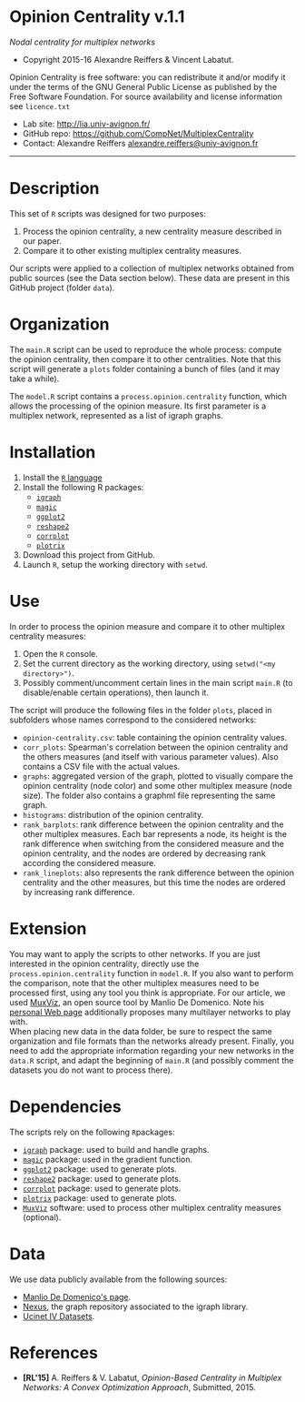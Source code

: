 Opinion Centrality v.1.1
=======
*Nodal centrality for multiplex networks*

* Copyright 2015-16 Alexandre Reiffers & Vincent Labatut. 

Opinion Centrality is free software: you can redistribute it and/or modify it under the terms of the GNU General Public License as published by the Free Software Foundation. For source availability and license information see `licence.txt`

* Lab site: http://lia.univ-avignon.fr/
* GitHub repo: https://github.com/CompNet/MultiplexCentrality
* Contact: Alexandre Reiffers <alexandre.reiffers@univ-avignon.fr>

-----------------------------------------------------------------------

# Description
This set of `R` scripts was designed for two purposes:

1. Process the opinion centrality, a new centrality measure described in our paper.
2. Compare it to other existing multiplex centrality measures.

Our scripts were applied to a collection of multiplex networks obtained from public sources (see the Data section below).
These data are present in this GitHub project (folder `data`).


# Organization
The `main.R` script can be used to reproduce the whole process: compute the opinion centrality, then compare it to other centralities. 
Note that this script will generate a `plots` folder containing a bunch of files (and it may take a while).

The `model.R` script contains a `process.opinion.centrality` function, which allows the processing of the opinion measure.
Its first parameter is a multiplex network, represented as a list of igraph graphs. 


# Installation
1. Install the [`R` language](https://www.r-project.org/)
2. Install the following R packages:
   * [`igraph`](http://igraph.org/r/)
   * [`magic`](https://cran.r-project.org/web/packages/magic/index.html)
   * [`ggplot2`](https://cran.r-project.org/web/packages/ggplot2/index.html)
   * [`reshape2`](https://cran.r-project.org/web/packages/reshape2/index.html)
   * [`corrplot`](https://cran.r-project.org/web/packages/corrplot/index.html)
   * [`plotrix`](https://cran.r-project.org/web/packages/plotrix/index.html)
3. Download this project from GitHub.
4. Launch `R`, setup the working directory with `setwd`. 


# Use
In order to process the opinion measure and compare it to other multiplex centrality measures:

1. Open the `R` console.
2. Set the current directory as the working directory, using `setwd("<my directory>")`.
3. Possibly comment/uncomment certain lines in the main script `main.R` (to disable/enable certain operations), then launch it.

The script will produce the following files in the folder `plots`, placed in subfolders whose names correspond to the considered networks:
* `opinion-centrality.csv`: table containing the opinion centrality values.
* `corr_plots`: Spearman's correlation between the opinion centrality and the others measures (and itself with various parameter values). Also contains a CSV file with the actual values.
* `graphs`: aggregated version of the graph, plotted to visually compare the opinion centrality (node color) and some other multiplex measure (node size). The folder also contains a graphml file representing the same graph.
* `histograms`: distribution of the opinion centrality.
* `rank_barplots`: rank difference between the opinion centrality and the other multiplex measures. Each bar represents a node, its height is the rank difference when switching from the considered measure and the opinion centrality, and the nodes are ordered by decreasing rank according the considered measure.
* `rank_lineplots`: also represents the rank difference between the opinion centrality and the other measures, but this time the nodes are ordered by increasing rank difference.


# Extension
You may want to apply the scripts to other networks. If you are just interested in the opinion centrality, directly use the `process.opinion.centrality` function in `model.R`. 
If you also want to perform the comparison, note that the other multiplex measures need to be processed first, using any tool you think is appropriate. 
For our article, we used [MuxViz](http://muxviz.net/), an open source tool by Manlio De Domenico. Note his [personal Web page](http://deim.urv.cat/~manlio.dedomenico/data.php) additionally proposes many multilayer networks to play with.  
When placing new data in the data folder, be sure to respect the same organization and file formats than the networks already present.
Finally, you need to add the appropriate information regarding your new networks in the `data.R` script, and adapt the beginning of `main.R` (and possibly comment the datasets you do not want to process there).


# Dependencies
The scripts rely on the following `R`packages:

* [`igraph`](http://igraph.org/r/) package: used to build and handle graphs.
* [`magic`](https://cran.r-project.org/web/packages/magic/index.html) package: used in the gradient function.
* [`ggplot2`](https://cran.r-project.org/web/packages/ggplot2/index.html) package: used to generate plots.
* [`reshape2`](https://cran.r-project.org/web/packages/reshape2/index.html) package: used to generate plots. 
* [`corrplot`](https://cran.r-project.org/web/packages/corrplot/) package: used to generate plots.
* [`plotrix`](https://cran.r-project.org/web/packages/plotrix/) package: used to generate plots.
* [`MuxViz`](http://muxviz.net/) software: used to process other multiplex centrality measures (optional).


# Data
We use data publicly available from the following sources:

* [Manlio De Domenico's page](http://deim.urv.cat/~manlio.dedomenico/data.php).
* [Nexus](http://nexus.igraph.org/), the graph repository associated to the igraph library.
* [Ucinet IV Datasets](http://vlado.fmf.uni-lj.si/pub/networks/data/ucinet/ucidata.htm).


# References
 * **[RL'15]** A. Reiffers & V. Labatut, *Opinion-Based Centrality in Multiplex Networks: A Convex Optimization Approach*, Submitted, 2015.
